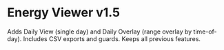 # Energy Viewer v1.5

Adds Daily View (single day) and Daily Overlay (range overlay by time-of-day). Includes CSV exports and guards. Keeps all previous features.
